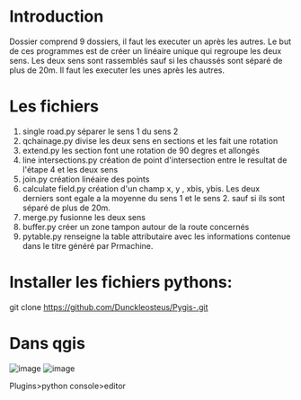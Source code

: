 # Introduction
Dossier comprend 9 dossiers, il faut les executer un après les autres. Le 
but de ces programmes est de créer un linéaire unique qui regroupe les deux sens. Les deux sens sont rassemblés sauf si les chaussés sont séparé de plus de 20m.
Il faut les executer les unes après les autres. 
# Les fichiers 
1) single road.py séparer le sens 1 du sens 2
2) qchainage.py divise les deux sens en sections et les fait une rotation 
3) extend.py les section font une rotation de 90 degres et allongés
4) line intersections.py création de point d'intersection entre le resultat de l'étape 4 et les deux sens
5) join.py création linéaire des points
6) calculate field.py création d'un champ x, y , xbis, ybis. Les deux derniers sont egale a la moyenne du sens 1 et le sens 2. 
sauf si ils sont séparé de plus de 20m.
7) merge.py fusionne les deux sens 
8) buffer.py créer un zone tampon autour de la route concernés
9) pytable.py renseigne la table attributaire avec les informations contenue dans le titre généré par Prmachine. 
# Installer les fichiers pythons: 
git clone https://github.com/Dunckleosteus/Pygis-.git
# Dans qgis
![image](https://user-images.githubusercontent.com/89072004/166252464-5e6857ec-92d4-43f1-ba31-fd6215ca4cb8.png)
![image](https://user-images.githubusercontent.com/89072004/166252613-079a285e-2e02-4249-b38f-4d40f611d124.png)

Plugins>python console>editor
